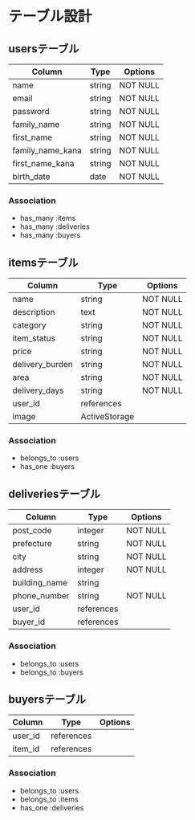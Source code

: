 # テーブル設計

## usersテーブル

| Column           | Type   | Options  |
| ---------------- | ------ | -------- |
| name             | string | NOT NULL |
| email            | string | NOT NULL |
| password         | string | NOT NULL |
| family_name      | string | NOT NULL |
| first_name       | string | NOT NULL |
| family_name_kana | string | NOT NULL |
| first_name_kana  | string | NOT NULL |
| birth_date       | date   | NOT NULL |




### Association


- has_many :items
- has_many :deliveries
- has_many :buyers




## itemsテーブル

| Column          | Type          | Options  |
| --------------- | ------------- | -------- |
| name            | string        | NOT NULL |
| description     | text          | NOT NULL |
| category        | string        | NOT NULL |
| item_status     | string        | NOT NULL |
| price           | string        | NOT NULL |
| delivery_burden | string        | NOT NULL |
| area            | string        | NOT NULL |
| delivery_days   | string        | NOT NULL |
| user_id         | references    |          |
| image           | ActiveStorage |          |



### Association

- belongs_to :users
- has_one :buyers



## deliveriesテーブル


| Column        | Type       | Options  |
| ------------- | ---------- | -------- |
| post_code     | integer    | NOT NULL |
| prefecture    | string     | NOT NULL |
| city          | string     | NOT NULL |
| address       | integer    | NOT NULL |
| building_name | string     |          |
| phone_number  | string     | NOT NULL |
| user_id       | references |          |
| buyer_id      | references |          |



### Association

- belongs_to :users
- belongs_to :buyers




## buyersテーブル


| Column  | Type       | Options |
| ------- | ---------- | ------- |
| user_id | references |         |
| item_id | references |         |



### Association

- belongs_to :users
- belongs_to :items
- has_one :deliveries




